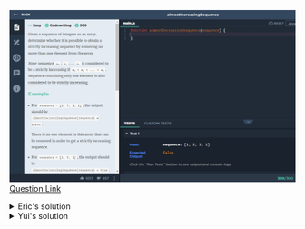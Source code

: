 ![(2019.09.29)almostIncreasingSequence](images/(2019.09.29)almostIncreasingSequence.jpg)
[Question Link](https://app.codesignal.com/arcade/intro/level-2/2mxbGwLzvkTCKAJMG)

<details>
<summary>Eric's solution</summary>
<p>

> ```js
>function almostIncreasingSequence(sequence) {
>  let result = true;
>  let a=sequence;
>  if(a[0] >= a[1]){
>      for(let i=1; i<a.length-1;i++){
>        if(a[i] >= a[i+1]){
>          result=false;
>          break;
>        }
>      }
>  }else{
>    cnt = 0;
>    for(let i=0; i<a.length-1;i++){
>      if(a[i]>=a[i+1]){
>          cnt++;
>          if(a[i-1] >= a[i+1]){
>            result=false;
>            break;
>          }
>          if(cnt>=2){
>            result=false;
>            break;
>          }
>      }
>    }
>  }
>
>  if(result==false){
>    result=true;
>    cnt = 0;
>    for(let i=0; i<a.length-1;i++){
>      if(a[i]>=a[i+1]){
>          cnt++;
>          if(i+2<=a.length-1){
>            if(a[i]>= a[i+2]){
>              result=false;
>              break;
>            }
>          }
>          i++;
>          if(cnt>=2){
>            result=false;
>            break;
>          }
>      }
>    }
>  }
>
>  return result;
>}
> ```
</p>
</details>

<details>
<summary>Yui's solution</summary>
<p>

> ```js
>function almostIncreasingSequence(seq) {
>    let num = 0, num1 = 0, num2=0, num3=0; 
>    let arr = [...seq];
>    let tem = [...seq];
>    let tem1 = [...seq];
>    let ans = true;
>    seq.sort(function(a,b){return a-b});
>    tem.pop();
>    tem1.shift();
>    for(let i=0; i<arr.length; i++) {
>        if(tem[i] >= tem[i+1]) num2++;
>    }
>    for(let i=0; i<arr.length; i++) {
>        if(tem1[i] >= tem1[i+1]) num3++;
>    }
>    if(num2 == 0 || num3 == 0) return true;
>    for(let i=0; i<arr.length; i++) {
>        if(arr[i] >= arr[i+1]) {
>            num ++;
>            if(arr[i-1] > arr[i+1]) return false;
>        }
>    }
>    for(let j=0; j<seq.length; j++) {
>        if(seq[j] == seq[j+1]) num1 ++;
>    }
>    if(num>1 || num1>1 ) return false;
>    return ans;
>}
> ```
</p>
</details>

